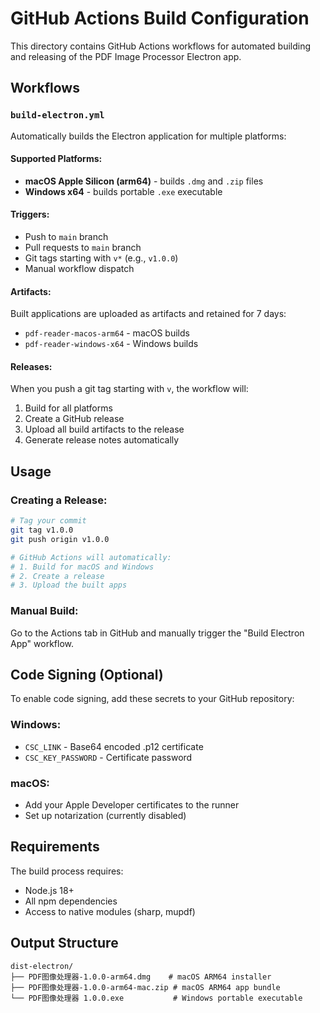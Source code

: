 # GitHub Actions Build Configuration

This directory contains GitHub Actions workflows for automated building and releasing of the PDF Image Processor Electron app.

## Workflows

### `build-electron.yml`
Automatically builds the Electron application for multiple platforms:

#### Supported Platforms:
- **macOS Apple Silicon (arm64)** - builds `.dmg` and `.zip` files
- **Windows x64** - builds portable `.exe` executable

#### Triggers:
- Push to `main` branch
- Pull requests to `main` branch  
- Git tags starting with `v*` (e.g., `v1.0.0`)
- Manual workflow dispatch

#### Artifacts:
Built applications are uploaded as artifacts and retained for 7 days:
- `pdf-reader-macos-arm64` - macOS builds
- `pdf-reader-windows-x64` - Windows builds

#### Releases:
When you push a git tag starting with `v`, the workflow will:
1. Build for all platforms
2. Create a GitHub release
3. Upload all build artifacts to the release
4. Generate release notes automatically

## Usage

### Creating a Release:
```bash
# Tag your commit
git tag v1.0.0
git push origin v1.0.0

# GitHub Actions will automatically:
# 1. Build for macOS and Windows
# 2. Create a release
# 3. Upload the built apps
```

### Manual Build:
Go to the Actions tab in GitHub and manually trigger the "Build Electron App" workflow.

## Code Signing (Optional)

To enable code signing, add these secrets to your GitHub repository:

### Windows:
- `CSC_LINK` - Base64 encoded .p12 certificate
- `CSC_KEY_PASSWORD` - Certificate password

### macOS:
- Add your Apple Developer certificates to the runner
- Set up notarization (currently disabled)

## Requirements

The build process requires:
- Node.js 18+
- All npm dependencies
- Access to native modules (sharp, mupdf)

## Output Structure

```
dist-electron/
├── PDF图像处理器-1.0.0-arm64.dmg    # macOS ARM64 installer
├── PDF图像处理器-1.0.0-arm64-mac.zip # macOS ARM64 app bundle
└── PDF图像处理器 1.0.0.exe           # Windows portable executable
```
